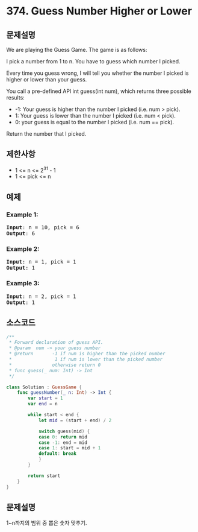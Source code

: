# 374. Guess Number Higher or Lower

## 문제설명
We are playing the Guess Game. The game is as follows:

I pick a number from 1 to n. You have to guess which number I picked.

Every time you guess wrong, I will tell you whether the number I picked is higher or lower than your guess.

You call a pre-defined API int guess(int num), which returns three possible results:

- -1: Your guess is higher than the number I picked (i.e. num > pick).
- 1: Your guess is lower than the number I picked (i.e. num < pick).
- 0: your guess is equal to the number I picked (i.e. num == pick).

Return the number that I picked.

## 제한사항
- 1 <= n <= 2<sup>31</sup> - 1
- 1 <= pick <= n

## 예제
### Example 1:
<pre>
<b>Input</b>: n = 10, pick = 6
<b>Output</b>: 6
</pre>

### Example 2:
<pre>
<b>Input</b>: n = 1, pick = 1
<b>Output</b>: 1
</pre>

### Example 3:
<pre>
<b>Input</b>: n = 2, pick = 1
<b>Output</b>: 1
</pre>


## 소스코드
```Swift
/** 
 * Forward declaration of guess API.
 * @param  num -> your guess number
 * @return 	     -1 if num is higher than the picked number
 *			      1 if num is lower than the picked number
 *               otherwise return 0 
 * func guess(_ num: Int) -> Int 
 */

class Solution : GuessGame {
    func guessNumber(_ n: Int) -> Int {
        var start = 1
        var end = n

        while start < end {
            let mid = (start + end) / 2

            switch guess(mid) {
            case 0: return mid
            case -1: end = mid
            case 1: start = mid + 1
            default: break
            }
        }

        return start
    }
}
```

## 문제설명
1~n까지의 범위 중 뽑은 숫자 맞추기.